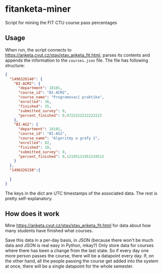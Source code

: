 # fitanketa-miner
Script for mining the FIT CTU course pass percentages

## Usage
When run, the script connects to https://anketa.cvut.cz/stav/stav_anketa_fit.html, parses its contents and appends the 
information to the `courses.json` file. The file has following structure:

```json
{
  "1496326146": {
    "BI-ACM2": {
      "department": 18101,
      "course_id": "BI-ACM2",
      "course_name": "Programovací praktika",
      "enrolled": 36,
      "finished": 35,
      "submitted_survey": 0,
      "percent_finished": 0.9722222222222222
    },
    "BI-AG2": {
      "department": 18101,
      "course_id": "BI-AG2",
      "course_name": "Algoritmy a grafy 2",
      "enrolled": 82,
      "finished": 10,
      "submitted_survey": 0,
      "percent_finished": 0.12195121951219512
    }
  },
  "1496326158":{
    
  }
}
```

The keys in the dict are UTC timestamps of the associated data. The rest is pretty self-explanatory.

## How does it work

Mine https://anketa.cvut.cz/stav/stav_anketa_fit.html for data about
how many students have finished what courses.

Save this data in a per-day basis, in JSON (because there won't be
much data and JSON is real easy in Python, mkay?)
Only store data for courses where there has been a change from the last
state. So if every day one more person passes the course, there will
be a datapoint every day. If, on the other hand, all the people
passing the course get added into the system at once, there will be a
single datapoint for the whole semester.